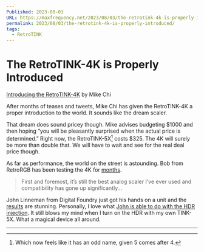 ```yaml
---
Published: 2023-08-03
URL: https://maxfrequency.net/2023/08/03/the-retrotink-4k-is-properly-introduced/
permalink: 2023/08/03/the-retrotink-4k-is-properly-introduced/
tags:
  - RetroTINK
---
```

# The RetroTINK-4K is Properly Introduced

[Introducing the RetroTINK-4K](https://www.retrotink.com/post/introducing-the-retrotink-4k) by Mike Chi

After months of teases and tweets, Mike Chi has given the RetroTINK-4K a proper introduction to the world. It sounds like the dream scaler.

That dream does sound pricey though. Mike advises budgeting $1000 and then hoping “you will be pleasantly surprised when the actual price is determined.” Right now, the RetroTINK-5X[^1] costs $325. The 4K will surely be more than double that. We will have to wait and see for the real deal price though.

As far as performance, the world on the street is astounding. Bob from RetroRGB has been testing the 4K for [months](https://www.retrorgb.com/retrotink-4k-details-revealed.html).

> First and foremost, it’s still the best analog scaler I’ve ever used and compatibility has gone up significantly…

John Linneman from Digital Foundry just got his hands on a unit and the [results](https://twitter.com/dark1x/status/1686436322217512966) are stunning. Personally, I love what [John is able to do with the HDR injection](https://twitter.com/dark1x/status/1686843392917954560). It still blows my mind when I turn on the HDR with my own TINK-5X. What a magical device all around.

---
[^1]: Which now feels like it has an odd name, given 5 comes after 4.
